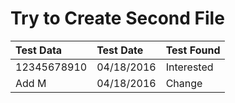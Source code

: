 # Try to Create Second File
|Test Data    | Test Date  | Test Found |
|:--------    | :---------  | :-------- |
| 12345678910 |04/18/2016| Interested   |
|Add M | 04/18/2016|Change|
